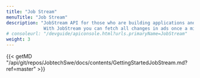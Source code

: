 ```yaml
---
title: "Job Stream"
menuTitle: "Job Stream"
description: "JobStream API for those who are building applications and needs to store all ads locally.
              With JobStream you can fetch all changes in ads once a minute. New, removed or updated ads."
# consoleurl: "/devguide/apiconsole.html?urls.primaryName=JobStream"
weight: 3
---
```


{{< getMD "/api/git/repos/JobtechSwe/docs/contents/GettingStartedJobStream.md?ref=master" >}}